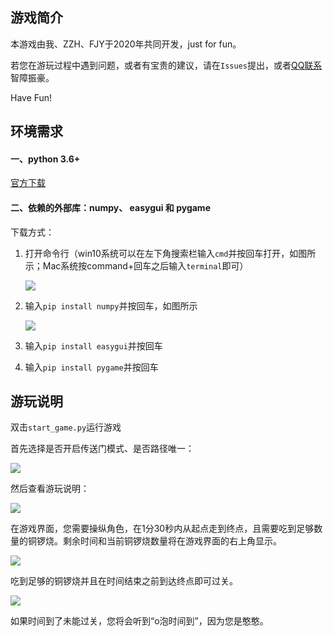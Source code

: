 ## 游戏简介
本游戏由我、ZZH、FJY于2020年共同开发，just for fun。

若您在游玩过程中遇到问题，或者有宝贵的建议，请在`Issues`提出，或者[QQ联系](http://wpa.qq.com/msgrd?v=3&uin=2270840074&site=qq&menu=yes "QQ联系")智障振豪。

Have Fun!
## 环境需求
#### 一、python 3.6+

[官方下载](https://www.python.org/downloads/ "官方下载")

#### 二、依赖的外部库：numpy、 easygui 和 pygame

下载方式：
1. 打开命令行（win10系统可以在左下角搜索栏输入`cmd`并按回车打开，如图所示；Mac系统按command+回车之后输入`terminal`即可）

	![](https://ftp.bmp.ovh/imgs/2020/12/78da8c536f4a9fe9.png)

2. 输入`pip install numpy`并按回车，如图所示

	![](https://ftp.bmp.ovh/imgs/2020/12/74b7b62e47abc0de.png)

3. 输入`pip install easygui`并按回车

4. 输入`pip install pygame`并按回车

## 游玩说明

双击`start_game.py`运行游戏

首先选择是否开启传送门模式、是否路径唯一：

![](https://ftp.bmp.ovh/imgs/2020/12/b06c6fed2b1c19ad.png)

然后查看游玩说明：

![](https://ftp.bmp.ovh/imgs/2020/12/3cdbf4f43e51d65b.png)

在游戏界面，您需要操纵角色，在1分30秒内从起点走到终点，且需要吃到足够数量的铜锣烧。剩余时间和当前铜锣烧数量将在游戏界面的右上角显示。

![](https://ftp.bmp.ovh/imgs/2020/12/d4b2b15250d107a8.png)

吃到足够的铜锣烧并且在时间结束之前到达终点即可过关。

![](https://ftp.bmp.ovh/imgs/2020/12/961346bb96468bf8.png)

如果时间到了未能过关，您将会听到“o泡时间到”，因为您是憨憨。
